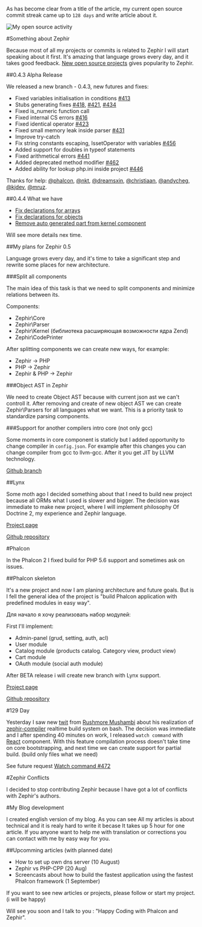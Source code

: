 As has become clear from a title of the article, my current open source commit streak came up to `128 days` and write article about it.

![My open source activity](http://dmtry.me/img/articles/2014/IJt3eL5acME.jpg)

#Something about Zephir

Because most of all my projects or commits is related to Zephir I will start speaking about it first.
It's amazing that language grows every day, and it takes good feedback.
[New open source projects](https://github.com/trending?l=zephir) gives popularity to Zephir.

##0.4.3 Alpha Release

We released a new branch - 0.4.3, new futures and fixes:

-	Fixed variables initialisation in conditions [#413](https://github.com/phalcon/zephir/issues/413)
-	Stubs generating fixes [#418](https://github.com/phalcon/zephir/issues/418), [#421](https://github.com/phalcon/zephir/issues/421), [#434](https://github.com/phalcon/zephir/issues/434)
-	Fixed is_numeric function call
-	Fixed internal CS errors [#416](https://github.com/phalcon/zephir/issues/416)
-	Fixed identical operator [#423](https://github.com/phalcon/zephir/issues/423)
-	Fixed small memory leak inside parser [#431](https://github.com/phalcon/zephir/issues/431)
-	Improve try-catch
-	Fix string constants escaping, IssetOperator with variables [#456](https://github.com/phalcon/zephir/issues/456)
-	Added support for doubles in typeof statements
-	Fixed arithmetical errors [#441](https://github.com/phalcon/zephir/issues/441)
-	Added deprecated method modifier [#462](https://github.com/phalcon/zephir/issues/462)
-	Added ability for lookup php.ini inside project [#446](https://github.com/phalcon/zephir/issues/446)

Thanks for help: [@phalcon](https://github.com/phalcon/), [@nkt](https://github.com/nkt/), [@dreamsxin](https://github.com/dreamsxin/), [@christiaan](https://github.com/christiaan/), [@andycheg](https://github.com/andycheg/), [@kjdev](https://github.com/kjdev/), [@mruz](https://github.com/mruz/).

##0.4.4 What we have

- [Fix declarations for arrays](https://github.com/phalcon/zephir/pull/458)
- [Fix declarations for objects](https://github.com/phalcon/zephir/issues/459)
- [Remove auto generated part from kernel component](https://github.com/phalcon/zephir/pull/469)

Will see more details nex time.

##My plans for Zephir 0.5

Language grows every day, and it's time to take a significant step and rewrite some places for new architecture.

###Split all components

The main idea of this task is that we need to split components and minimize relations between its.

Components:

- Zephir\Core
- Zephir\Parser
- Zephir\Kernel (библиотека расширяющая возможности ядра Zend)
- Zephir\CodePrinter

After splitting components we can create new ways, for example:

- Zephir -> PHP
- PHP -> Zephir
- Zephir & PHP -> Zephir

###Object AST in Zephir

We need to create Object AST because with current json ast we can't controll it.
After removing and create of new object AST we can create Zephir\Parsers for all languages what we want.
This is a priority task to standardize parsing components.

###Support for another compilers intro core (not only gcc)

Some moments in core component is staticly but I added opportunity to change compiler in ```config.json```.
For example after this changes you can change compiler from gcc to llvm-gcc. After it you get JIT by LLVM technology.

[Github branch](https://github.com/ovr/zephir/tree/0.5-dev)

##Lynx

Some moth ago I decided something about that I need to build new project because all ORMs what I used is slower and bigger.
The decision was immediate to make new project, where I will implement philosophy Of Doctrine 2, my experience and Zephir language.

[Project page](http://lynx.github.io/lynx/)

[Github repository](http://github.com/lynx/lynx/)

#Phalcon

In the Phalcon 2 I fixed build for PHP 5.6 support and sometimes ask on issues.

##Phalcon skeleton

It's a new project and now I am planing architecture and future goals.
But is I fell the general idea of the project is "build Phalcon application with predefined modules in easy way".

Для начало я хочу реализовать набор модулей:

First I'll implement:

- Admin-panel (grud, setting, auth, acl)
- User module
- Catalog module (products catalog. Category view, product view)
- Cart module
- OAuth module (social auth module)

After BETA release i will create new branch with Lynx support.

[Project page](http://ovr.github.io/phalcon-module-skeleton/)

[Github repository](https://github.com/ovr/phalcon-module-skeleton/)

#129 Day

Yesterday I saw new [twit](https://twitter.com/phalconphp/status/495254816621600768) from [Rushmore Mushambi](https://github.com/rushmorem) about his realization of [zephir-compiler](https://github.com/rushmorem/zephir-compiler) realtime build system on bash.
The decision was immediate and I after spending 40 minutes on work, I released `watch command` with [React](https://github.com/reactphp/react) component.
With this feature compilation process doesn't take time on core bootstrapping, and next time we can create support for partial build. (build only files what we need)

See future request [Watch command #472](https://github.com/phalcon/zephir/pull/472)

#Zephir Conflicts

I decided to stop contributing Zephir because I have got a lot of conflicts with Zephir's authors.

#My Blog development

I created english version of my blog.
As you can see All my articles is about technical and it is realy hard to write it becase It takes up 5 hour for one article.
If you anyone want to help me with translation or corrections you can contact with me by easy way for you.

##Upcomming articles (with planned date)

- How to set up own dns server (10 August)
- Zephir vs PHP-CPP (20 Aug)
- Screencasts about how to build the fastest application using the fastest Phalcon framework (1 September)

If you want to see new articles or projects, please follow or start my project. (i will be happy)

Will see you soon and I talk to you : "Happy Coding with Phalcon and Zephir".